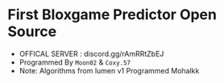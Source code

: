 # First Bloxgame Predictor Open Source
- OFFICAL SERVER : discord.gg/rAmRRtZbEJ
- Programmed By `Moon02` & `Coxy.57`
- Note: Algorithms from lumen v1 Programmed Mohalkk
